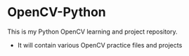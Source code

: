 # OpenCV-Python
This is my Python OpenCV learning and project repository.

* It will contain various OpenCV practice files and projects
